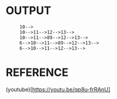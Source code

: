 # OUTPUT

         10-->
         10-->11-->12-->13-->
         10-->11-->89-->12-->13-->
         6-->10-->11-->89-->12-->13-->
         6-->10-->11-->12-->13-->

# REFERENCE 
(youtube)[https://youtu.be/qp8u-frRAnU]
